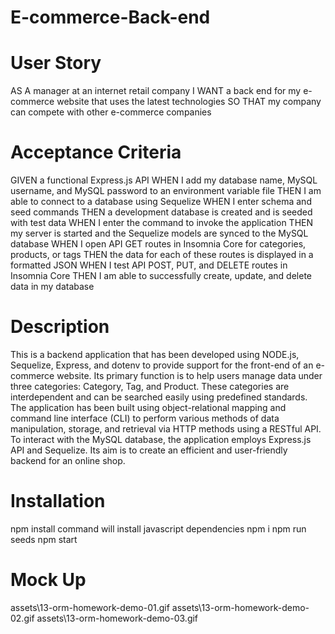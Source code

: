 # E-commerce-Back-end

# User Story
AS A manager at an internet retail company
I WANT a back end for my e-commerce website that uses the latest technologies
SO THAT my company can compete with other e-commerce companies

# Acceptance Criteria
GIVEN a functional Express.js API
WHEN I add my database name, MySQL username, and MySQL password to an environment variable file
THEN I am able to connect to a database using Sequelize
WHEN I enter schema and seed commands
THEN a development database is created and is seeded with test data
WHEN I enter the command to invoke the application
THEN my server is started and the Sequelize models are synced to the MySQL database
WHEN I open API GET routes in Insomnia Core for categories, products, or tags
THEN the data for each of these routes is displayed in a formatted JSON
WHEN I test API POST, PUT, and DELETE routes in Insomnia Core
THEN I am able to successfully create, update, and delete data in my database

# Description
This is a backend application that has been developed using NODE.js, Sequelize, Express, and dotenv to provide support for the front-end of an e-commerce website. Its primary function is to help users manage data under three categories: Category, Tag, and Product. These categories are interdependent and can be searched easily using predefined standards. The application has been built using object-relational mapping and command line interface (CLI) to perform various methods of data manipulation, storage, and retrieval via HTTP methods using a RESTful API. To interact with the MySQL database, the application employs Express.js API and Sequelize. Its aim is to create an efficient and user-friendly backend for an online shop.

# Installation 
npm install command will install javascript dependencies
npm i
npm run seeds
npm start

# Mock Up
assets\13-orm-homework-demo-01.gif
assets\13-orm-homework-demo-02.gif
assets\13-orm-homework-demo-03.gif